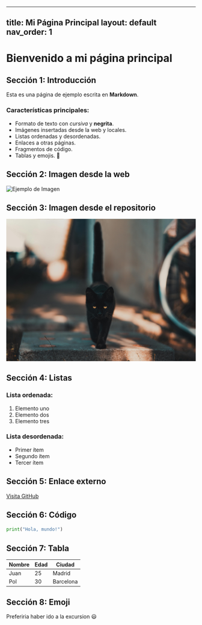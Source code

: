 
---
title: Mi Página Principal
layout: default
nav_order: 1
---

# Bienvenido a mi página principal

## Sección 1: Introducción
Esta es una página de ejemplo escrita en **Markdown**.

### Características principales:
- Formato de texto con *cursiva* y **negrita**.
- Imágenes insertadas desde la web y locales.
- Listas ordenadas y desordenadas.
- Enlaces a otras páginas.
- Fragmentos de código.
- Tablas y emojis. 🚀

## Sección 2: Imagen desde la web
![Ejemplo de Imagen](https://cdn.pixabay.com/photo/2025/03/12/10/45/drone-9465044_960_720.jpg)

## Sección 3: Imagen desde el repositorio
![Imagen Local](./images/pexels-david-bartus-43782-1510543.jpg)

## Sección 4: Listas
### Lista ordenada:
1. Elemento uno
2. Elemento dos
3. Elemento tres

### Lista desordenada:
- Primer ítem
- Segundo ítem
- Tercer ítem

## Sección 5: Enlace externo
[Visita GitHub](https://github.com)

## Sección 6: Código
```python
print("Hola, mundo!")
```

## Sección 7: Tabla
| Nombre | Edad | Ciudad |
|--------|------|--------|
| Juan   | 25   | Madrid |
| Pol    | 30   | Barcelona |

## Sección 8: Emoji
Preferiria haber ido a la excursion 😃
